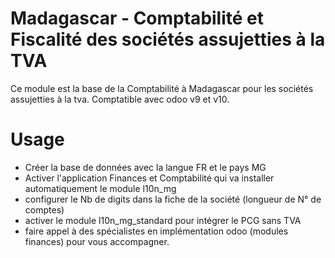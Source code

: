 # Madagascar - Comptabilité et Fiscalité des sociétés assujetties à la TVA

Ce module est la base de la Comptabilité à Madagascar pour les sociétés assujetties à la tva.
Comptatible avec odoo v9 et v10.

# Usage

* Créer la base de données avec la langue FR et le pays MG
* Activer l'application Finances et Comptabilité qui va installer automatiquement le module l10n_mg
* configurer le Nb de digits dans la fiche de la société (longueur de N° de comptes)
* activer le module l10n_mg_standard pour intégrer le PCG sans TVA
* faire appel à des spécialistes en implémentation odoo (modules finances) pour vous accompagner.
